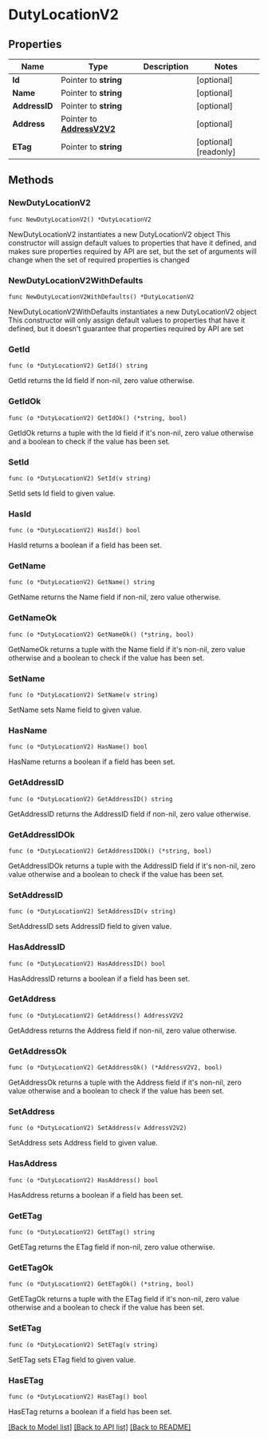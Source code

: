# DutyLocationV2

## Properties

Name | Type | Description | Notes
------------ | ------------- | ------------- | -------------
**Id** | Pointer to **string** |  | [optional] 
**Name** | Pointer to **string** |  | [optional] 
**AddressID** | Pointer to **string** |  | [optional] 
**Address** | Pointer to [**AddressV2V2**](AddressV2.md) |  | [optional] 
**ETag** | Pointer to **string** |  | [optional] [readonly] 

## Methods

### NewDutyLocationV2

`func NewDutyLocationV2() *DutyLocationV2`

NewDutyLocationV2 instantiates a new DutyLocationV2 object
This constructor will assign default values to properties that have it defined,
and makes sure properties required by API are set, but the set of arguments
will change when the set of required properties is changed

### NewDutyLocationV2WithDefaults

`func NewDutyLocationV2WithDefaults() *DutyLocationV2`

NewDutyLocationV2WithDefaults instantiates a new DutyLocationV2 object
This constructor will only assign default values to properties that have it defined,
but it doesn't guarantee that properties required by API are set

### GetId

`func (o *DutyLocationV2) GetId() string`

GetId returns the Id field if non-nil, zero value otherwise.

### GetIdOk

`func (o *DutyLocationV2) GetIdOk() (*string, bool)`

GetIdOk returns a tuple with the Id field if it's non-nil, zero value otherwise
and a boolean to check if the value has been set.

### SetId

`func (o *DutyLocationV2) SetId(v string)`

SetId sets Id field to given value.

### HasId

`func (o *DutyLocationV2) HasId() bool`

HasId returns a boolean if a field has been set.

### GetName

`func (o *DutyLocationV2) GetName() string`

GetName returns the Name field if non-nil, zero value otherwise.

### GetNameOk

`func (o *DutyLocationV2) GetNameOk() (*string, bool)`

GetNameOk returns a tuple with the Name field if it's non-nil, zero value otherwise
and a boolean to check if the value has been set.

### SetName

`func (o *DutyLocationV2) SetName(v string)`

SetName sets Name field to given value.

### HasName

`func (o *DutyLocationV2) HasName() bool`

HasName returns a boolean if a field has been set.

### GetAddressID

`func (o *DutyLocationV2) GetAddressID() string`

GetAddressID returns the AddressID field if non-nil, zero value otherwise.

### GetAddressIDOk

`func (o *DutyLocationV2) GetAddressIDOk() (*string, bool)`

GetAddressIDOk returns a tuple with the AddressID field if it's non-nil, zero value otherwise
and a boolean to check if the value has been set.

### SetAddressID

`func (o *DutyLocationV2) SetAddressID(v string)`

SetAddressID sets AddressID field to given value.

### HasAddressID

`func (o *DutyLocationV2) HasAddressID() bool`

HasAddressID returns a boolean if a field has been set.

### GetAddress

`func (o *DutyLocationV2) GetAddress() AddressV2V2`

GetAddress returns the Address field if non-nil, zero value otherwise.

### GetAddressOk

`func (o *DutyLocationV2) GetAddressOk() (*AddressV2V2, bool)`

GetAddressOk returns a tuple with the Address field if it's non-nil, zero value otherwise
and a boolean to check if the value has been set.

### SetAddress

`func (o *DutyLocationV2) SetAddress(v AddressV2V2)`

SetAddress sets Address field to given value.

### HasAddress

`func (o *DutyLocationV2) HasAddress() bool`

HasAddress returns a boolean if a field has been set.

### GetETag

`func (o *DutyLocationV2) GetETag() string`

GetETag returns the ETag field if non-nil, zero value otherwise.

### GetETagOk

`func (o *DutyLocationV2) GetETagOk() (*string, bool)`

GetETagOk returns a tuple with the ETag field if it's non-nil, zero value otherwise
and a boolean to check if the value has been set.

### SetETag

`func (o *DutyLocationV2) SetETag(v string)`

SetETag sets ETag field to given value.

### HasETag

`func (o *DutyLocationV2) HasETag() bool`

HasETag returns a boolean if a field has been set.


[[Back to Model list]](../README.md#documentation-for-models) [[Back to API list]](../README.md#documentation-for-api-endpoints) [[Back to README]](../README.md)


